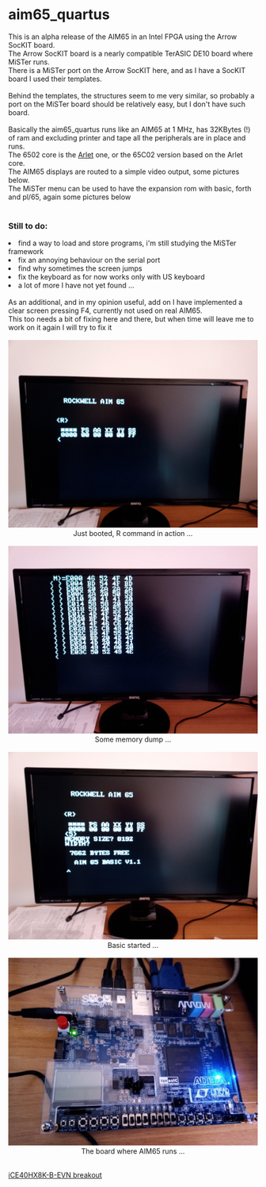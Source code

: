 # aim65_quartus
This is an alpha release of the AIM65 in an Intel FPGA using the Arrow SocKIT board.<br>
The Arrow SocKIT board is a nearly compatible TerASIC DE10 board where MiSTer runs.<br>
There is a MiSTer port on the Arrow SocKIT here, and as I have a SocKIT board I used their templates.<br><br>
Behind the templates, the structures seem to me very similar, so probably a port on the MiSTer board should be relatively easy, but I don't have such board.<br>
<br>
Basically the aim65_quartus runs like an AIM65 at 1 MHz, has 32KBytes (!) of ram and excluding printer and tape all the peripherals are in place and runs.<br>
The 6502 core is the <a href="http://https://github.com/Arlet/verilog-6502">Arlet</a> one, or the 65C02 version based on the Arlet core.<br>
The AIM65 displays are routed to a simple video output, some pictures below.<br>
The MiSTer menu can be used to have the expansion rom with basic, forth and pl/65, again some pictures below<br>
<br>
<h3>Still to do:</h3>
<li>find a way to load and store programs, i'm still studying the MiSTer framework</li>
<li>fix an annoying behaviour on the serial port</li>
<li>find why sometimes the screen jumps</li>
<li>fix the keyboard as for now works only with US keyboard</li>
<li>a lot of more I have not yet found ...</li>
<br>
As an additional, and in my opinion useful, add on I have implemented a clear screen pressing F4, currently not used on real AIM65.<br>
This too needs a bit of fixing here and there, but when time will leave me to work on it again I will try to fix it<br>
<br>
<img src="screenshots/R_command.jpg" />
<center>Just booted, R command in action ...</center><br>
<img src="screenshots/memdump.jpg" />
<center>Some memory dump ...</center><br>
<img src="screenshots/basic.jpg" />
<center>Basic started ...</center><br>
<img src="screenshots/sockit.jpg" />
<center>The board where AIM65 runs ...</center><br>

<a href="http://www.latticesemi.com/Products/DevelopmentBoardsAndKits/iCE40HX8KBreakoutBoard.aspx" rel="nofollow">iCE40HX8K-B-EVN breakout</a>


